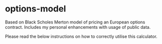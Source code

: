 # options-model
Based on Black Scholes Merton model of pricing an European options contract. Includes my personal enhancements with usage of public data.

Please read the below instructions on how to correctly utilise this calculator.
